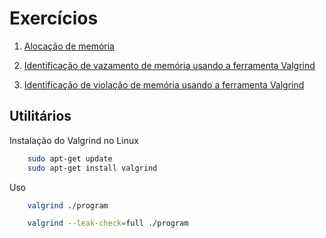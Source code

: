 # Exercícios

1. [Alocação de memória](allocation.c)

2. [Identificação de vazamento de memória usando a ferramenta Valgrind](memleak.c)

3. [Identificação de violação de memória usando a ferramenta Valgrind](memviolation.c)

## Utilitários

Instalação do Valgrind no Linux

```sh
    sudo apt-get update
    sudo apt-get install valgrind
```
Uso

```sh
    valgrind ./program
```
```sh
    valgrind --leak-check=full ./program
```
